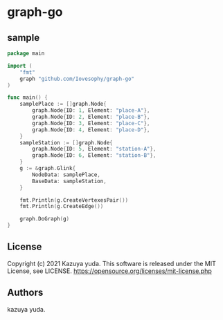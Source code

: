 # graph-go

## sample

```Go
package main

import (
	"fmt"
	graph "github.com/Iovesophy/graph-go"
)

func main() {
	samplePlace := []graph.Node{
		graph.Node{ID: 1, Element: "place-A"},
		graph.Node{ID: 2, Element: "place-B"},
		graph.Node{ID: 3, Element: "place-C"},
		graph.Node{ID: 4, Element: "place-D"},
	}
	sampleStation := []graph.Node{
		graph.Node{ID: 5, Element: "station-A"},
		graph.Node{ID: 6, Element: "station-B"},
	}
	g := &graph.Glink{
		NodeData: samplePlace,
		BaseData: sampleStation,
	}

	fmt.Println(g.CreateVertexesPair())
	fmt.Println(g.CreateEdge())

	graph.DoGraph(g)
}
```

## License
Copyright (c) 2021 Kazuya yuda.
This software is released under the MIT License, see LICENSE.
https://opensource.org/licenses/mit-license.php

## Authors
kazuya yuda.
